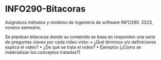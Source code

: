 # INFO290-Bitacoras
Asignatura métodos y modelos de ingeniería de software INFO290. 2023, noveno semestre.

Se plantean bitacoras donde su contenido se basa en responden una serie de preguntas claves por cada video visto:
•	¿Qué términos y/o definiciones explica el video?
•	¿De qué se trata el video?
•	Ejemplos (¿Cómo se materializan los conceptos tratados?)


